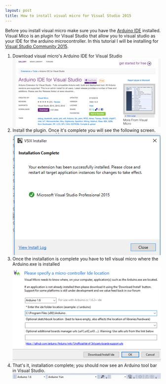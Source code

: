 ```yaml
---
layout: post
title: How to install visual micro for Visual Studio 2015
---
```


Before you install visual micro make sure you have the [Arduino IDE](https://www.arduino.cc/en/Main/Software) installed.  Visual Mico is an plugin for Visual Studio that allow you to visual studio as your IDE for the arduino microcontroller.  In this tutorial I will be installing for [Visual Studio Community 2015](https://www.visualstudio.com/products/visual-studio-community-vs).

1. Download visual micro's Arduino IDE for Visual Studio
![image](../images/visualMicro/downloadVisualMicro.png)
2.  Install the plugin.  Once it's complete you will see the following screen.
![image](../images/visualMicro/installVM.png)
3. Once the installation is complete you have to tell visual micro where the Arduino.exe is installed ![image](../images/visualMicro/path1.png) 
4.  That's it, installation complete; you should now see an Arduino tool bar in Visual Studio.![image](../images/visualMicro/complete.png)

